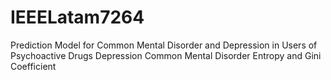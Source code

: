 # IEEELatam7264
Prediction Model for Common Mental Disorder and Depression in Users of Psychoactive Drugs
Depression
Common Mental Disorder
Entropy and Gini Coefficient
